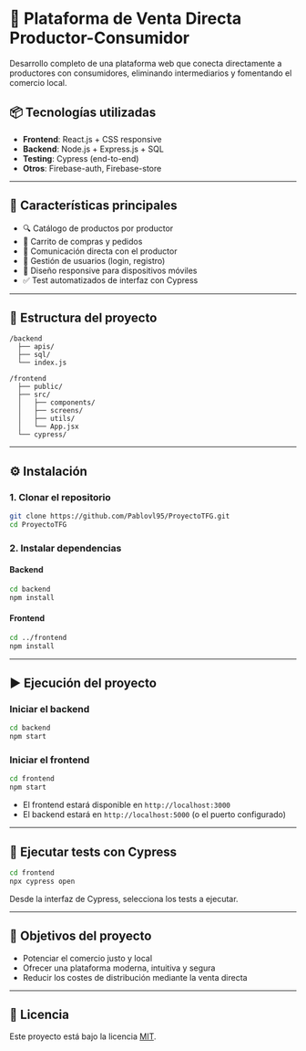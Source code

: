 # 🛒 Plataforma de Venta Directa Productor-Consumidor

Desarrollo completo de una plataforma web que conecta directamente a productores con consumidores, eliminando intermediarios y fomentando el comercio local.

## 📦 Tecnologías utilizadas

- **Frontend**: React.js + CSS responsive  
- **Backend**: Node.js + Express.js + SQL 
- **Testing**: Cypress (end-to-end)  
- **Otros**: Firebase-auth, Firebase-store

---

## 🚀 Características principales

- 🔍 Catálogo de productos por productor
- 🛒 Carrito de compras y pedidos
- 💬 Comunicación directa con el productor
- 🧾 Gestión de usuarios (login, registro)
- 📱 Diseño responsive para dispositivos móviles
- ✅ Test automatizados de interfaz con Cypress

---

## 🧱 Estructura del proyecto

```
/backend
  ├── apis/
  ├── sql/
  └── index.js

/frontend
  ├── public/
  ├── src/
  │   ├── components/
  │   ├── screens/
  │   ├── utils/
  │   └── App.jsx
  └── cypress/
```

---

## ⚙️ Instalación

### 1. Clonar el repositorio

```bash
git clone https://github.com/Pablovl95/ProyectoTFG.git
cd ProyectoTFG
```

### 2. Instalar dependencias

#### Backend

```bash
cd backend
npm install
```

#### Frontend

```bash
cd ../frontend
npm install
```

---

## ▶️ Ejecución del proyecto

### Iniciar el backend

```bash
cd backend
npm start
```

### Iniciar el frontend

```bash
cd frontend
npm start
```

- El frontend estará disponible en `http://localhost:3000`  
- El backend estará en `http://localhost:5000` (o el puerto configurado)

---

## 🧪 Ejecutar tests con Cypress

```bash
cd frontend
npx cypress open
```

Desde la interfaz de Cypress, selecciona los tests a ejecutar.

---

## 📌 Objetivos del proyecto

- Potenciar el comercio justo y local
- Ofrecer una plataforma moderna, intuitiva y segura
- Reducir los costes de distribución mediante la venta directa

---

## 📄 Licencia

Este proyecto está bajo la licencia [MIT](LICENSE).
